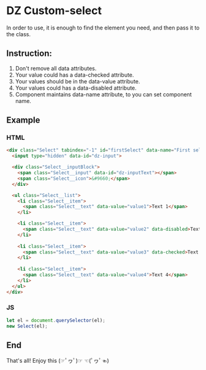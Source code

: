 # DZ Custom-select

In order to use, it is enough to find the element you need, and then pass it to the class.

## Instruction:
1. Don't remove all data attributes.
2. Your value could has a data-checked attribute.
3. Your values should be in the data-value attribute.
4. Your values could has a data-disabled attribute.
5. Component maintains data-name attribute, to you can set component name.

## Example

### HTML
```html
<div class="Select" tabindex="-1" id="firstSelect" data-name="First select">
  <input type="hidden" data-id="dz-input">

  <div class="Select__inputBlock">
    <span class="Select__input" data-id="dz-inputText"></span>
    <span class="Select__icon">&#9660;</span>
  </div>

  <ul class="Select__list">
    <li class="Select__item">
      <span class="Select__text" data-value="value1">Text 1</span>
    </li>

    <li class="Select__item">
      <span class="Select__text" data-value="value2" data-disabled>Text 2</span>
    </li>
    
    <li class="Select__item">
      <span class="Select__text" data-value="value3" data-checked>Text 3</span>
    </li>
    
    <li class="Select__item">
      <span class="Select__text" data-value="value4">Text 4</span>
    </li>
  </ul>
</div>
```

### JS
```js
let el = document.querySelector(el);
new Select(el);
```

## End
That's all! Enjoy this (☞ﾟヮﾟ)☞ ☜(ﾟヮﾟ☜)
